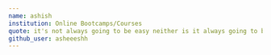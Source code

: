 ```yaml
---
name: ashish
institution: Online Bootcamps/Courses
quote: it's not always going to be easy neither is it always going to be hard, keep working.
github_user: asheeeshh
---
```

